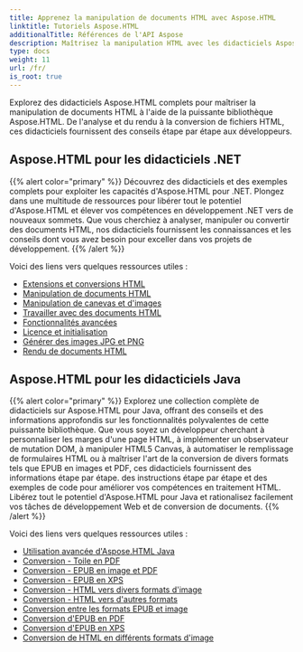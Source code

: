 ```yaml
---
title: Apprenez la manipulation de documents HTML avec Aspose.HTML
linktitle: Tutoriels Aspose.HTML
additionalTitle: Références de l'API Aspose
description: Maîtrisez la manipulation HTML avec les didacticiels Aspose.HTML - de l'analyse à la conversion, des conseils étape par étape pour les développeurs.
type: docs
weight: 11
url: /fr/
is_root: true
---
```


Explorez des didacticiels Aspose.HTML complets pour maîtriser la manipulation de documents HTML à l'aide de la puissante bibliothèque Aspose.HTML. De l'analyse et du rendu à la conversion de fichiers HTML, ces didacticiels fournissent des conseils étape par étape aux développeurs.

## Aspose.HTML pour les didacticiels .NET
{{% alert color="primary" %}}
Découvrez des didacticiels et des exemples complets pour exploiter les capacités d'Aspose.HTML pour .NET. Plongez dans une multitude de ressources pour libérer tout le potentiel d'Aspose.HTML et élever vos compétences en développement .NET vers de nouveaux sommets. Que vous cherchiez à analyser, manipuler ou convertir des documents HTML, nos didacticiels fournissent les connaissances et les conseils dont vous avez besoin pour exceller dans vos projets de développement. 
{{% /alert %}}

Voici des liens vers quelques ressources utiles :
 
- [Extensions et conversions HTML](./net/html-extensions-and-conversions/)
- [Manipulation de documents HTML](./net/html-document-manipulation/)
- [Manipulation de canevas et d'images](./net/canvas-and-image-manipulation/)
- [Travailler avec des documents HTML](./net/working-with-html-documents/)
- [Fonctionnalités avancées](./net/advanced-features/)
- [Licence et initialisation](./net/licensing-and-initialization/)
- [Générer des images JPG et PNG](./net/generate-jpg-and-png-images/)
- [Rendu de documents HTML](./net/rendering-html-documents/)

## Aspose.HTML pour les didacticiels Java
{{% alert color="primary" %}}
Explorez une collection complète de didacticiels sur Aspose.HTML pour Java, offrant des conseils et des informations approfondis sur les fonctionnalités polyvalentes de cette puissante bibliothèque. Que vous soyez un développeur cherchant à personnaliser les marges d'une page HTML, à implémenter un observateur de mutation DOM, à manipuler HTML5 Canvas, à automatiser le remplissage de formulaires HTML ou à maîtriser l'art de la conversion de divers formats tels que EPUB en images et PDF, ces didacticiels fournissent des informations étape par étape. des instructions étape par étape et des exemples de code pour améliorer vos compétences en traitement HTML. Libérez tout le potentiel d'Aspose.HTML pour Java et rationalisez facilement vos tâches de développement Web et de conversion de documents. 
{{% /alert %}}

Voici des liens vers quelques ressources utiles :
 
- [Utilisation avancée d'Aspose.HTML Java](./java/advanced-usage/)
- [Conversion - Toile en PDF](./java/conversion-canvas-to-pdf/)
- [Conversion - EPUB en image et PDF](./java/conversion-epub-to-image-and-pdf/)
- [Conversion - EPUB en XPS](./java/conversion-epub-to-xps/)
- [Conversion - HTML vers divers formats d'image](./java/conversion-html-to-various-image-formats/)
- [Conversion - HTML vers d'autres formats](./java/conversion-html-to-other-formats/)
- [Conversion entre les formats EPUB et image](./java/converting-between-epub-and-image-formats/)
- [Conversion d'EPUB en PDF](./java/converting-epub-to-pdf/)
- [Conversion d'EPUB en XPS](./java/converting-epub-to-xps/)
- [Conversion de HTML en différents formats d'image](./java/converting-html-to-various-image-formats/)